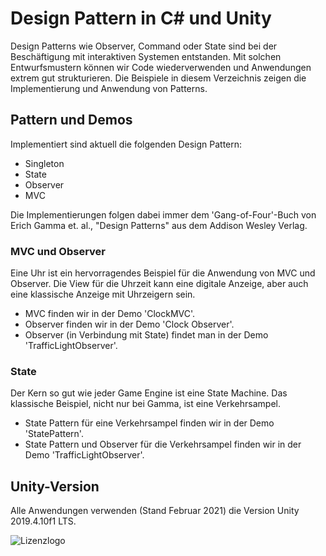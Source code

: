 # Design Pattern in C# und Unity
Design Patterns wie Observer, Command oder State sind bei der Beschäftigung mit interaktiven Systemen entstanden. Mit solchen 
Entwurfsmustern können wir Code wiederverwenden und Anwendungen extrem gut strukturieren. Die Beispiele in diesem Verzeichnis
zeigen die Implementierung und Anwendung von Patterns.

## Pattern und Demos
Implementiert sind aktuell die folgenden Design Pattern:
- Singleton
- State
- Observer
- MVC 

Die Implementierungen folgen dabei immer dem 'Gang-of-Four'-Buch von Erich Gamma et. al., "Design Patterns" 
aus dem Addison Wesley Verlag.

### MVC und Observer
Eine Uhr ist ein hervorragendes Beispiel für die Anwendung von MVC und Observer. Die View für die Uhrzeit
kann eine digitale Anzeige, aber auch eine klassische Anzeige mit Uhrzeigern sein.

- MVC finden wir in der Demo 'ClockMVC'.
- Observer finden wir in der Demo 'Clock Observer'.
- Observer (in Verbindung mit State) findet man in der Demo 'TrafficLightObserver'.


### State
Der Kern so gut wie jeder Game Engine ist eine State Machine. Das klassische Beispiel, nicht nur bei Gamma, ist eine
Verkehrsampel.

- State Pattern für eine Verkehrsampel finden wir in der Demo 'StatePattern'.
- State Pattern und Observer für die Verkehrsampel finden wir in der Demo 'TrafficLightObserver'.

## Unity-Version
Alle Anwendungen verwenden (Stand Februar 2021) die Version Unity 2019.4.10f1 LTS.


![Lizenzlogo](https://licensebuttons.net/l/by-nc-sa/3.0/de/88x31.png)

